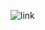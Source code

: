 ![link]("https://github.com/thefr33radical/projects/blob/master/nlp/ncert_text_classification/presentation/Language%20Processing%20Term%20Project.pdf")
